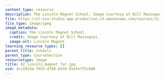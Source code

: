 ```yaml
---
content_type: resource
description: The Lincoln Magnet School. Image Courtesy of Bill Massaquoi.
file: https://ol-ocw-studio-app-production.s3.amazonaws.com/courses/11-945-springfield-studio-fall-2005/3cc5919af655d789e93991efe7f5c600_02_lincoln_magnet_far.jpg
file_type: image/jpeg
image_metadata:
  caption: The Lincoln Magnet School.
  credit: Image Courtesy of Bill Massaquoi.
  image-alt: Lincoln Magnet.
learning_resource_types: []
parent_title: Schools
parent_type: CourseSection
resourcetype: Image
title: 02_lincoln_magnet_far.jpg
uid: 3cc5919a-f655-d789-e939-91efe7f5c600
---
```


